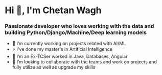 # Hi 👋, I'm Chetan Wagh

  ###   Passionate developer who loves working with the data and building Python/Django/Machine/Deep learning models
    
- 🔭 I’m currently working on projects related with AI/ML
- ⚡ I've done my master's in Artificial Intelligence
- 🌱 I’m an Ex-TCSer worked in Java, Databases, Angular
- 👯 I’m looking to collaborate with the teams and work on projects and fully utilize as well as upgrade my skills
<!--
**chetanrw/chetanrw** is a ✨ _special_ ✨ repository because its `README.md` (this file) appears on your GitHub profile.

Here are some ideas to get you started:

- 🔭 I’m currently working on How to solve climate change problem with AI/ML
- 🌱 I’m currently learning Vision Intelligence & ML
- 👯 I’m looking to collaborate on ...
- 🤔 I’m looking for help with ...
- 💬 Ask me about ...
- 📫 How to reach me: ...
- 😄 Pronouns: ...
- ⚡ Fun fact: ...
-->
